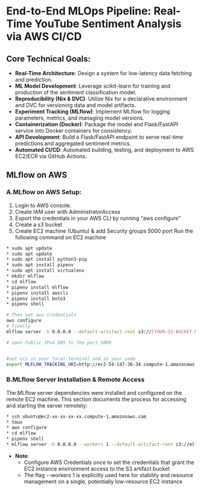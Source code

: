 # End-to-End MLOps Pipeline: Real-Time YouTube Sentiment Analysis via AWS CI/CD

## Core Technical Goals:

* **Real-Time Architecture**: Design a system for low-latency data fetching and prediction.
* **ML Model Development**: Leverage scikit-learn for training and production of the sentiment classification model.
* **Reproducibility (Nix & DVC)**: Utilize Nix for a declarative environment and DVC for versioning data and model artifacts.
* **Experiment Tracking (MLflow)**: Implement MLflow for logging parameters, metrics, and managing model versions.
* **Containerization (Docker)**: Package the model and Flask/FastAPI service into Docker containers for consistency.
* **API Development**: Build a Flask/FastAPI endpoint to serve real-time predictions and aggregated sentiment metrics.
* **Automated CI/CD**: Automated building, testing, and deployment to AWS EC2/ECR via GitHub Actions.

  
## MLflow on AWS
### A.MLflow on AWS Setup:
1. Login to AWS console.
2. Create IAM user with AdministratorAccess
3. Export the credentials in your AWS CLI by running "aws configure"
4. Create a s3 bucket
5. Create EC2 machine (Ubuntu) & add Security groups 5000 port
Run the following command on EC2 machine
```bash
* sudo apt update
* sudo apt update
* sudo apt install python3-pip
* sudo apt install pipenv
* sudo apt install virtualenv
* mkdir mlflow
* cd mlflow
* pipenv install mlflow
* pipenv install awscli
* pipenv install boto3
* pipenv shell

# Then set aws credentials
aws configure
# Finally 
mlflow server -h 0.0.0.0 --default-artifact-root s3://[YOUR-S3-BUCKET-NAME]/

# open Public IPv4 DNS to the port 5000


#set uri in your local terminal and in your code 
export MLFLOW_TRACKING_URI=http://ec2-54-147-36-34.compute-1.amazonaws.com:5000/
```
### B.MLflow Server Installation & Remote Access
The MLflow server dependencies were installed and configured on the remote EC2 machine. This section documents the process for accessing and starting the server remotely:
```bash
* ssh ubuntu@ec2-xx-xx-xx-xx.compute-1.amazonaws.com
* tmux
* aws configure
* cd mlflow
* pipenv shell
* mlflow server -h 0.0.0.0 --workers 1 --default-artifact-root s3://mlflow-bucket-first-25
```
* **Note**:
  * Configure AWS Credentials once to set the credentials that grant the EC2 instance environment access to the S3 artifact bucket
  * The flag --workers 1 is explicitly used here for stability and resource management on a single, potentially low-resource EC2 instance




